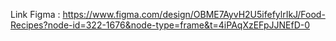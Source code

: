 Link Figma :
https://www.figma.com/design/OBME7AyvH2U5ifefylrIkJ/Food-Recipes?node-id=322-1676&node-type=frame&t=4iPAqXzEFpJJNEfD-0
